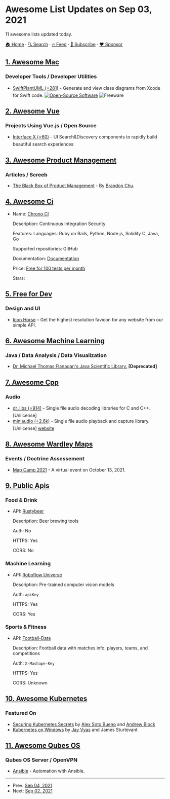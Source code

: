 # Awesome List Updates on Sep 03, 2021

11 awesome lists updated today.

[🏠 Home](/README.md) · [🔍 Search](https://www.trackawesomelist.com/search/) · [🔥 Feed](https://www.trackawesomelist.com/rss.xml) · [📮 Subscribe](https://trackawesomelist.us17.list-manage.com/subscribe?u=d2f0117aa829c83a63ec63c2f&id=36a103854c) · [❤️  Sponsor](https://github.com/sponsors/theowenyoung)



## [1. Awesome Mac](/content/jaywcjlove/awesome-mac/README.md)

### Developer Tools / Developer Utilities

*   [SwiftPlantUML (⭐281)](https://github.com/MarcoEidinger/SwiftPlantUML-Xcode-Extension) - Generate and view class diagrams from Xcode for Swift code. [![Open-Source Software](https://jaywcjlove.github.io/sb/ico/min-oss.svg "Open Source Software")](https://github.com/MarcoEidinger/SwiftPlantUML-Xcode-Extension) ![Freeware](https://jaywcjlove.github.io/sb/ico/min-free.svg "Freeware")

## [2. Awesome Vue](/content/vuejs/awesome-vue/README.md)

### Projects Using Vue.js / Open Source

*   [Interface X (⭐60)](https://github.com/empathyco/x) - UI Search\&Discovery components to rapidly build beautiful search experiences

## [3. Awesome Product Management](/content/dend/awesome-product-management/README.md)

### Articles / Screeb

*   [The Black Box of Product Management](https://blackboxofpm.com/the-black-box-of-product-management-3feb65db6ddb) - By [Brandon Chu](https://twitter.com/brandonmchu).

## [4. Awesome Ci](/content/ligurio/awesome-ci/README.md)

- Name: [Chrono CI](http://www.chronoci.com/)

  Description: Continuous Integration Security

  Features: Languages: Ruby on Rails, Python, Node.js, Solidity C, Java, Go

  Supported repositories: GitHub

  Documentation: [Documentation](http://www.chronoci.com/docs)

  Price: [Free for 100 tests per month](http://www.chronoci.com/pricing)

  Stars: 



## [5. Free for Dev](/content/ripienaar/free-for-dev/README.md)

### Design and UI

*   [Icon Horse](https://icon.horse) – Get the highest resolution favicon for any website from our simple API.

## [6. Awesome Machine Learning](/content/josephmisiti/awesome-machine-learning/README.md)

### Java / Data Analysis / Data Visualization

*   [Dr. Michael Thomas Flanagan's Java Scientific Library.](https://www.ee.ucl.ac.uk/\~mflanaga/java/) **\[Deprecated]**

## [7. Awesome Cpp](/content/fffaraz/awesome-cpp/README.md)

### Audio

*   [dr\_libs (⭐914)](https://github.com/mackron/dr_libs) - Single file audio decoding libraries for C and C++. \[Unlicense]
*   [miniaudio (⭐2.6k)](https://github.com/mackron/miniaudio) - Single file audio playback and capture library. \[Unlicense] [website](https://miniaud.io/)

## [8. Awesome Wardley Maps](/content/wardley-maps-community/awesome-wardley-maps/README.md)

### Events / Doctrine Assessement

*   [Map Camp 2021](https://www.mapcamp.co.uk/) - A virtual event on October 13, 2021.

## [9. Public Apis](/content/public-apis/public-apis/README.md)

### Food & Drink

- API: [Rustybeer](https://rustybeer.herokuapp.com/)

  Description: Beer brewing tools

  Auth: No

  HTTPS: Yes

  CORS: No



### Machine Learning

- API: [Roboflow Universe](https://universe.roboflow.com)

  Description: Pre-trained computer vision models

  Auth: `apiKey`

  HTTPS: Yes

  CORS: Yes



### Sports & Fitness

- API: [Football-Data](https://www.football-data.org)

  Description: Football data with matches info, players, teams, and competitions

  Auth: `X-Mashape-Key`

  HTTPS: Yes

  CORS: Unknown



## [10. Awesome Kubernetes](/content/ramitsurana/awesome-kubernetes/README.md)

### Featured On

*   [Securing Kubernetes Secrets](https://www.manning.com/books/securing-kubernetes-secrets) by [Alex Soto Bueno](https://github.com/lordofthejars) and [Andrew Block](https://github.com/sabre1041)
*   [Kubernetes on Windows](https://www.manning.com/books/kubernetes-on-windows) by [Jay Vyas](https://twitter.com/jayunit100) and James Sturtevant

## [11. Awesome Qubes OS](/content/xn0px90/Awesome-Qubes-OS/README.md)

### Qubes OS Server / OpenVPN

*   [Ansible](https://qubes-ansible.readthedocs.io/en/latest/) - Automation with Ansible.

---

- Prev: [Sep 04, 2021](/content/2021/09/04/README.md)
- Next: [Sep 02, 2021](/content/2021/09/02/README.md)